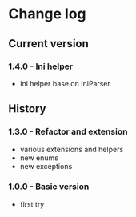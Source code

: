 # Change log
## Current version
### 1.4.0 - Ini helper
- ini helper base on IniParser

## History
### 1.3.0 - Refactor and extension
- various extensions and helpers
- new enums
- new exceptions

### 1.0.0 - Basic version
- first try